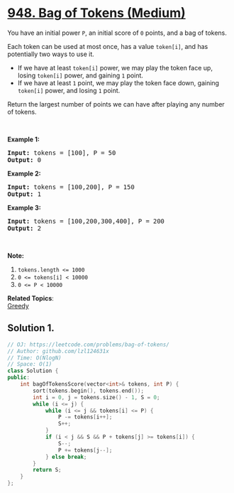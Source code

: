 # [948. Bag of Tokens (Medium)](https://leetcode.com/problems/bag-of-tokens/)

<p>You have an initial power <code>P</code>, an initial score of <code>0</code> points, and a bag of tokens.</p>

<p>Each token can be used at most once, has a value <code>token[i]</code>, and has potentially two ways to use it.</p>

<ul>
	<li>If we have at least <code>token[i]</code> power, we may play the token face up, losing <code>token[i]</code> power, and gaining <code>1</code> point.</li>
	<li>If we have at least <code>1</code> point, we may play the token face down, gaining <code>token[i]</code> power, and losing <code>1</code> point.</li>
</ul>

<p>Return the largest number of points we can have after playing any number of tokens.</p>

<p>&nbsp;</p>

<ol>
</ol>

<div>
<p><strong>Example 1:</strong></p>

<pre><strong>Input: </strong>tokens = <span id="example-input-1-1">[100]</span>, P = <span id="example-input-1-2">50</span>
<strong>Output: </strong><span id="example-output-1">0</span>
</pre>

<div>
<p><strong>Example 2:</strong></p>

<pre><strong>Input: </strong>tokens = <span id="example-input-2-1">[100,200]</span>, P = <span id="example-input-2-2">150</span>
<strong>Output: </strong><span id="example-output-2">1</span>
</pre>

<div>
<p><strong>Example 3:</strong></p>

<pre><strong>Input: </strong>tokens = <span id="example-input-3-1">[100,200,300,400]</span>, P = <span id="example-input-3-2">200</span>
<strong>Output: </strong><span id="example-output-3">2</span>
</pre>

<p>&nbsp;</p>

<p><strong>Note:</strong></p>

<ol>
	<li><code>tokens.length &lt;= 1000</code></li>
	<li><code>0 &lt;= tokens[i] &lt; 10000</code></li>
	<li><code>0 &lt;= P &lt; 10000</code></li>
</ol>
</div>
</div>
</div>

**Related Topics**:  
[Greedy](https://leetcode.com/tag/greedy/)

## Solution 1.

```cpp
// OJ: https://leetcode.com/problems/bag-of-tokens/
// Author: github.com/lzl124631x
// Time: O(NlogN)
// Space: O(1)
class Solution {
public:
    int bagOfTokensScore(vector<int>& tokens, int P) {
        sort(tokens.begin(), tokens.end());
        int i = 0, j = tokens.size() - 1, S = 0;
        while (i <= j) {
            while (i <= j && tokens[i] <= P) {
                P -= tokens[i++];
                S++;
            }
            if (i < j && S && P + tokens[j] >= tokens[i]) {
                S--;
                P += tokens[j--];
            } else break;
        }
        return S;
    }
};
```